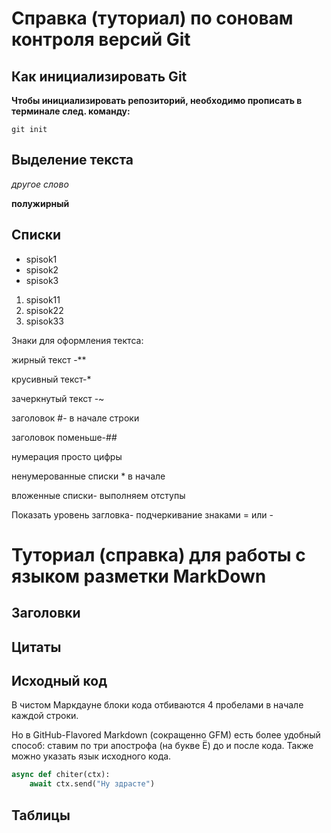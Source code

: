 # Справка (туториал) по соновам контроля версий Git
## Как инициализировать Git


**Чтобы инициализировать репозиторий, необходимо прописать в терминале след. команду:**

```
git init
```
## Выделение текста 
*другое слово*

**полужирный**

## Списки

* spisok1
* spisok2
* spisok3

1. spisok11
2. spisok22
3. spisok33

Знаки для оформления тектса:

жирный текст -**

крусивный текст-*

зачеркнутый текст -~

заголовок #- в начале строки

заголовок поменьше-##

нумерация просто цифры

ненумерованные списки * в начале

вложенные списки- выполняем отступы

Показать уровень загловка- подчеркивание знаками = или -



# Туториал (справка) для работы с языком  разметки MarkDown



## Заголовки








## Цитаты









## Исходный код
В чистом Маркдауне блоки кода отбиваются 4 пробелами в начале каждой строки.

Но в GitHub-Flavored Markdown (сокращенно GFM) есть более удобный способ: ставим по три апострофа (на букве Ё) до и после кода. Также можно указать язык исходного кода.

```python
async def chiter(ctx):
    await ctx.send("Ну здрасте")

```







## Таблицы




